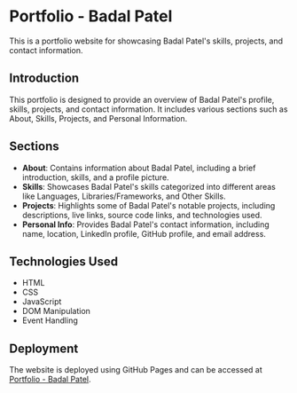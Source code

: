 # Portfolio - Badal Patel

This is a portfolio website for showcasing Badal Patel's skills, projects, and contact information.


## Introduction
This portfolio is designed to provide an overview of Badal Patel's profile, skills, projects, and contact information. It includes various sections such as About, Skills, Projects, and Personal Information.

## Sections
- **About**: Contains information about Badal Patel, including a brief introduction, skills, and a profile picture.
- **Skills**: Showcases Badal Patel's skills categorized into different areas like Languages, Libraries/Frameworks, and Other Skills.
- **Projects**: Highlights some of Badal Patel's notable projects, including descriptions, live links, source code links, and technologies used.
- **Personal Info**: Provides Badal Patel's contact information, including name, location, LinkedIn profile, GitHub profile, and email address.

## Technologies Used
- HTML
- CSS
- JavaScript
- DOM Manipulation
- Event Handling

## Deployment
The website is deployed using GitHub Pages and can be accessed at [Portfolio - Badal Patel](https://codebadal.github.io/portfolio/).

